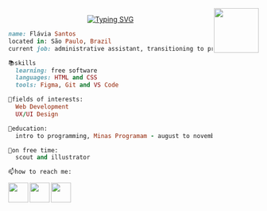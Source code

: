<html>
<!--- gatooooo --->
<img align="right" src="https://github.com/Tarikul-Islam-Anik/Animated-Fluent-Emojis/blob/master/Emojis/Animals/Penguin.png?raw=true" width="90">
<!--- hello world --->
<p align="center">
  <a href="https://git.io/typing-svg"><img src="https://readme-typing-svg.herokuapp.com?font=Fira+Code&pause=1000&color=DBB6F7&center=true&width=435&lines=hello+world!;welcome+to+my+github+profile" alt="Typing SVG" /></a>
</html>

```ruby
name: Flávia Santos
located in: São Paulo, Brazil
current job: administrative assistant, transitioning to programming

📚skills
  learning: free software
  languages: HTML and CSS
  tools: Figma, Git and VS Code

👾fields of interests:
  Web Development
  UX/UI Design

📑education:
  intro to programming, Minas Programam - august to november, 2022

🍡on free time:
  scout and illustrator

📫how to reach me:
```
<html>


<!--- icones --->
<a href="https://www.instagram.com/desenhaelle/">
  <img align="left" src="https://cdn-icons-png.flaticon.com/512/725/725278.png" width="40" />
</a>

<a href="https://www.linkedin.com/in/fl%C3%A1via-santos-259604205/">
  <img align="left" src="https://cdn-icons-png.flaticon.com/512/725/725337.png" width="40" />
</a>

<a href="https://open.spotify.com/playlist/3e77wEO2wJZ0vnPQJFvnK5">
  <img align="left" src="https://cdn-icons-png.flaticon.com/512/725/725281.png" width="40" />
</a>

</html>

<!---
fixar repositórios
[![Readme Card](https://github-readme-stats.vercel.app/api/pin/?username=flaviarafaelle&repo=portifolio-minas-programam&theme=dracula)](https://github.com/flaviarafaelle/portifolio-minas-programam)

**flaviarafaelle/flaviarafaelle** is a ✨ _special_ ✨ repository because its `README.md` (this file) appears on your GitHub profile.
--->

